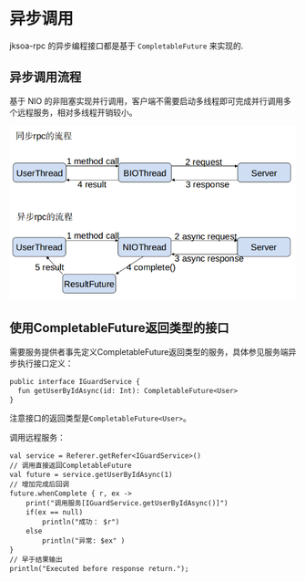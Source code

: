 # 异步调用

jksoa-rpc 的异步编程接口都是基于 `CompletableFuture` 来实现的.

## 异步调用流程
基于 NIO 的非阻塞实现并行调用，客户端不需要启动多线程即可完成并行调用多个远程服务，相对多线程开销较小。

![](../img/async-call-flow.png)

## 使用CompletableFuture返回类型的接口
需要服务提供者事先定义CompletableFuture返回类型的服务，具体参见服务端异步执行接口定义：

```
public interface IGuardService {
  fun getUserByIdAsync(id: Int): CompletableFuture<User>
}
```

注意接口的返回类型是`CompletableFuture<User>`。

调用远程服务：

```
val service = Referer.getRefer<IGuardService>()
// 调用直接返回CompletableFuture
val future = service.getUserByIdAsync(1)
// 增加完成后回调
future.whenComplete { r, ex ->
    print("调用服务[IGuardService.getUserByIdAsync()]")
    if(ex == null)
        println("成功： $r")
    else
        println("异常: $ex" )
}
// 早于结果输出
println("Executed before response return.");
```
